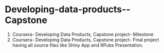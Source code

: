 # Developing-data-products--Capstone 
1. Coursera- Developing Data Products, Capstone project- Milestone
2. Coursera- Developing Data Products, Capstone project- Final project having all source files like Shiny App and RPubs Presentation.
